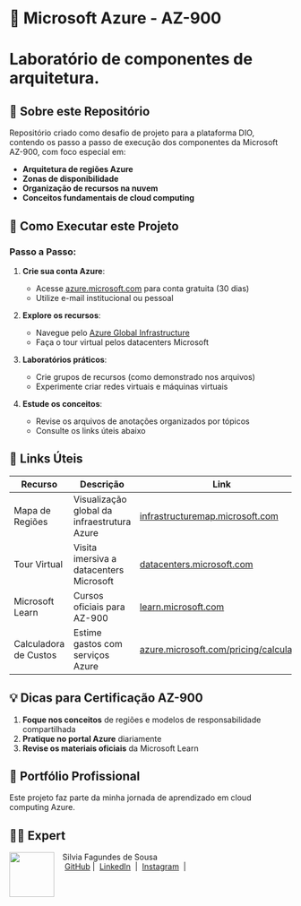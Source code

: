# 🌟 Microsoft Azure - AZ-900 
# Laboratório de componentes de arquitetura.

## 📌 Sobre este Repositório
Repositório criado como desafio de projeto para a plataforma DIO, contendo os passo a passo de execução dos componentes da Microsoft AZ-900, com foco especial em:
- **Arquitetura de regiões Azure**
- **Zonas de disponibilidade**
- **Organização de recursos na nuvem**
- **Conceitos fundamentais de cloud computing**

## 🚀 Como Executar este Projeto

### Passo a Passo:
1. **Crie sua conta Azure**:
   - Acesse [azure.microsoft.com](https://azure.microsoft.com/) para conta gratuita (30 dias)
   - Utilize e-mail institucional ou pessoal

2. **Explore os recursos**:
   - Navegue pelo [Azure Global Infrastructure](https://infrastructuremap.microsoft.com/)
   - Faça o tour virtual pelos datacenters Microsoft

3. **Laboratórios práticos**:
   - Crie grupos de recursos (como demonstrado nos arquivos)
   - Experimente criar redes virtuais e máquinas virtuais

4. **Estude os conceitos**:
   - Revise os arquivos de anotações organizados por tópicos
   - Consulte os links úteis abaixo

## 🔗 Links Úteis
| Recurso | Descrição | Link |
|---------|-----------|------|
| Mapa de Regiões | Visualização global da infraestrutura Azure | [infrastructuremap.microsoft.com](https://infrastructuremap.microsoft.com/) |
| Tour Virtual | Visita imersiva a datacenters Microsoft | [datacenters.microsoft.com](https://datacenters.microsoft.com/) |
| Microsoft Learn | Cursos oficiais para AZ-900 | [learn.microsoft.com](https://learn.microsoft.com/) |
| Calculadora de Custos | Estime gastos com serviços Azure | [azure.microsoft.com/pricing/calculator](https://azure.microsoft.com/pricing/calculator/) |

## 💡 Dicas para Certificação AZ-900
1. **Foque nos conceitos** de regiões e modelos de responsabilidade compartilhada
2. **Pratique no portal Azure** diariamente
3. **Revise os materiais oficiais** da Microsoft Learn

## 🌈 Portfólio Profissional
Este projeto faz parte da minha jornada de aprendizado em cloud computing Azure. 

## 👨‍💻 Expert

<p>
    <img 
      align=left 
      margin=10 
      width=80 
      src="https://avatars.githubusercontent.com/u/193035748?v=4&size=64"
    />
    <p>&nbsp&nbsp&nbspSilvia Fagundes de Sousa<br>
    &nbsp&nbsp&nbsp
    <a href="https://github.com/silvialibras">
    GitHub</a>&nbsp;|&nbsp;
    <a href="https://www.linkedin.com/in/
silvia-sousa-ba7a2531a/">LinkedIn</a>
&nbsp;|&nbsp;
    <a href="https://www.instagram.com/silviafagundess/">
Instagram</a>
&nbsp;|&nbsp;</p>
</p>
<br/><br/>
<p>

